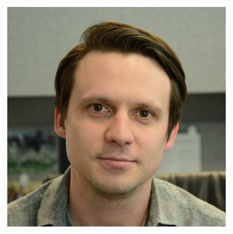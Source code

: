 ![Photo of Will McGill](https://github.com/WillMcGill/Hosted-Files/blob/master/profile%20pic.png?raw=true)
